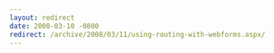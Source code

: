 ```yaml
---
layout: redirect
date: 2008-03-10 -0800
redirect: /archive/2008/03/11/using-routing-with-webforms.aspx/
---
```

